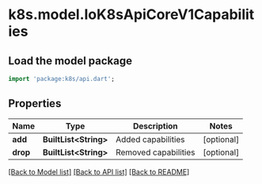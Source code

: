 # k8s.model.IoK8sApiCoreV1Capabilities

## Load the model package
```dart
import 'package:k8s/api.dart';
```

## Properties
Name | Type | Description | Notes
------------ | ------------- | ------------- | -------------
**add** | **BuiltList&lt;String&gt;** | Added capabilities | [optional] 
**drop** | **BuiltList&lt;String&gt;** | Removed capabilities | [optional] 

[[Back to Model list]](../README.md#documentation-for-models) [[Back to API list]](../README.md#documentation-for-api-endpoints) [[Back to README]](../README.md)


